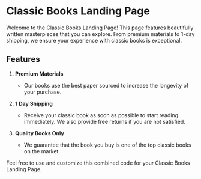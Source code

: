 # Classic Books Landing Page

Welcome to the Classic Books Landing Page! This page features beautifully written masterpieces that you can explore. From premium materials to 1-day shipping, we ensure your experience with classic books is exceptional.

## Features

1. **Premium Materials**
   - Our books use the best paper sourced to increase the longevity of your purchase.

2. **1 Day Shipping**
   - Receive your classic book as soon as possible to start reading immediately. We also provide free returns if you are not satisfied.

3. **Quality Books Only**
   - We guarantee that the book you buy is one of the top classic books on the market.

Feel free to use and customize this combined code for your Classic Books Landing Page.
